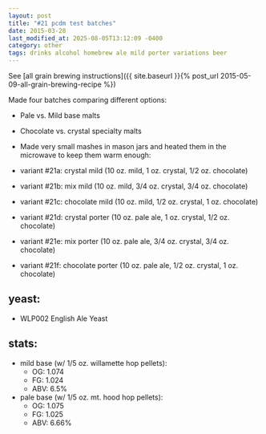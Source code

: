 ```yaml
---
layout: post
title: "#21 pcdm test batches"
date: 2015-03-28
last_modified_at: 2025-08-05T13:12:09 -0400
category: other
tags: drinks alcohol homebrew ale mild porter variations beer
---
```

See  [all grain brewing instructions]({{ site.baseurl }}{% post_url 2015-05-09-all-grain-brewing-recipe %})

Made four batches comparing different options:
* Pale vs. Mild base malts
* Chocolate vs. crystal specialty malts

* Made very small mashes in mason jars and heated them in the microwave to keep them warm enough:

* variant #21a: crystal mild (10 oz. mild, 1 oz. crystal, 1/2 oz. chocolate)
* variant #21b: mix mild (10 oz. mild, 3/4 oz. crystal, 3/4 oz. chocolate)
* variant #21c: chocolate mild (10 oz. mild, 1/2 oz. crystal, 1 oz. chocolate)
* variant #21d: crystal porter (10 oz. pale ale, 1 oz. crystal, 1/2 oz. chocolate)
* variant #21e: mix porter (10 oz. pale ale, 3/4 oz. crystal, 3/4 oz. chocolate)
* variant #21f: chocolate porter (10 oz. pale ale, 1/2 oz. crystal, 1 oz. chocolate)

## yeast:
* WLP002 English Ale Yeast

## stats:
* mild base (w/ 1/5 oz. willamette hop pellets):
  * OG: 1.074
  * FG: 1.024
  * ABV: 6.5%
* pale base (w/ 1/5 oz. mt. hood hop pellets):
  * OG: 1.075
  * FG: 1.025
  * ABV: 6.66%
